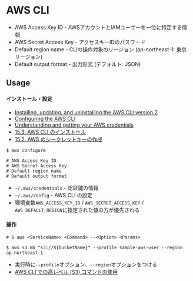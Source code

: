 # AWS CLI
- AWS Access Key ID - AWSアカウントとIAMユーザーを一位に特定する情報
- AWS Secret Access Key - アクセスキーIDのパスワード
- Default region name - CLIの操作対象のリージョン (ap-northeast-1: 東京リージョン)
- Default output format - 出力形式 (デフォルト: JSON)

## Usage
#### インストール・設定
- [Installing, updating, and uninstalling the AWS CLI version 2](https://docs.aws.amazon.com/cli/latest/userguide/install-cliv2.html)
- [Configuring the AWS CLI](https://docs.aws.amazon.com/cli/latest/userguide/cli-chap-configure.html)
- [Understanding and getting your AWS credentials](https://docs.aws.amazon.com/general/latest/gr/aws-sec-cred-types.html)
- [15.3. AWS CLI のインストール](https://tomomano.github.io/learn-aws-by-coding/#aws_cli_install)
- [15.2. AWS のシークレットキーの作成](https://tomomano.github.io/learn-aws-by-coding/#aws_secrets)

```
$ aws configure

# AWS Access Key ID
# AWS Secret Access Key
# Default region name
# Default output format
```

- `~/.aws/credentials` - 認証鍵の情報
- `~/.aws/config` - AWS CLI の設定
- 環境変数`AWS_ACCESS_KEY_ID` / `AWS_SECRET_ACCESS_KEY` / `AWS_DEFAULT_REGION`に指定された値の方が優先される

#### 操作
```
# $ aws <ServiceName> <Command> --<Option> <Params>

$ aws s3 mb "s3://${bucketName}" --profile sample-aws-user --region ap-northeast-1
```

- 実行時に`--profile`オプション、`--region`オプションをつける
- [AWS CLI での高レベル (S3) コマンドの使用](https://docs.aws.amazon.com/ja_jp/cli/latest/userguide/cli-services-s3-commands.html)
